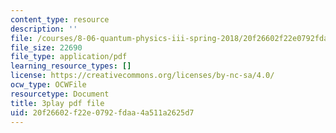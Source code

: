 ```yaml
---
content_type: resource
description: ''
file: /courses/8-06-quantum-physics-iii-spring-2018/20f26602f22e0792fdaa4a511a2625d7_DYJM_P4sG-c.pdf
file_size: 22690
file_type: application/pdf
learning_resource_types: []
license: https://creativecommons.org/licenses/by-nc-sa/4.0/
ocw_type: OCWFile
resourcetype: Document
title: 3play pdf file
uid: 20f26602-f22e-0792-fdaa-4a511a2625d7
---
```


